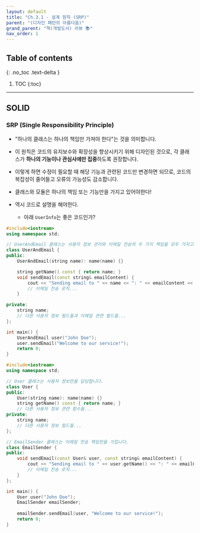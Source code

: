 ```yaml
---
layout: default
title: "Ch.3.1 - 설계 원칙 (SRP)"
parent: "(디자인 패턴의 아름다움)"
grand_parent: "책(개발도서) 리뷰 📚"
nav_order: 1
---
```


## Table of contents
{: .no_toc .text-delta }

1. TOC
{:toc}

---

## SOLID 

### SRP (Single Responsibility Principle)

* "하나의 클래스는 하나의 책임만 가져야 한다"는 것을 의미합니다. 
* 이 원칙은 코드의 유지보수와 확장성을 향상시키기 위해 디자인된 것으로, 각 클래스가 **하나의 기능이나 관심사에만 집중**하도록 권장합니다. 
* 이렇게 하면 수정이 필요할 때 해당 기능과 관련된 코드만 변경하면 되므로, 코드의 복잡성이 줄어들고 오류의 가능성도 감소합니다.

* 클래스와 모듈은 하나의 책임 또는 기능만을 가지고 있어야한다!
* 역시 코드로 설명을 해야한다.
    * 아래 `UserInfo`는 좋은 코드인가?

```cpp
#include<iostream>
using namespace std;

// UserAndEmail 클래스는 사용자 정보 관리와 이메일 전송의 두 가지 책임을 모두 가지고 있습니다.
class UserAndEmail {
public:
    UserAndEmail(string name): name(name) {}

    string getName() const { return name; }
    void sendEmail(const string& emailContent) {
        cout << "Sending email to " << name << ": " << emailContent << endl;
        // 이메일 전송 로직...
    }

private:
    string name;
    // 다른 사용자 정보 필드들과 이메일 관련 필드들...
};

int main() {
    UserAndEmail user("John Doe");
    user.sendEmail("Welcome to our service!");
    return 0;
}
```

```cpp
#include<iostream>
using namespace std;

// User 클래스는 사용자 정보만을 담당합니다.
class User {
public:
    User(string name): name(name) {}
    string getName() const { return name; }
    // 다른 사용자 정보 관련 함수들...
private:
    string name;
    // 다른 사용자 정보 필드들...
};

// EmailSender 클래스는 이메일 전송 책임만을 가집니다.
class EmailSender {
public:
    void sendEmail(const User& user, const string& emailContent) {
        cout << "Sending email to " << user.getName() << ": " << emailContent << endl;
        // 이메일 전송 로직...
    }
};

int main() {
    User user("John Doe");
    EmailSender emailSender;
    
    emailSender.sendEmail(user, "Welcome to our service!");
    return 0;
}
```
